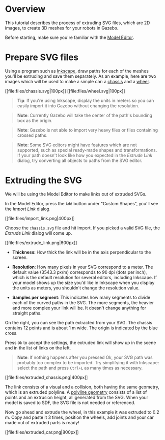 # Overview

This tutorial describes the process of extruding SVG files, which are 2D images, to create 3D meshes for your robots in Gazebo.

Before starting, make sure you're familiar with the [Model Editor](http://gazebosim.org/tutorials?tut=model_editor).

# Prepare SVG files

Using a program such as [Inkscape](https://inkscape.org/), draw paths for each of the meshes you'll be extruding and save them separately. As an example, here are two images which will be used to make a simple car: a [chassis](https://bitbucket.org/osrf/gazebo_tutorials/raw/default/extrude_svg/files/chassis.svg) and a [wheel](https://bitbucket.org/osrf/gazebo_tutorials/raw/default/extrude_svg/files/wheel.svg).

[[file:files/chassis.svg|100px]]
[[file:files/wheel.svg|100px]]

> **Tip**: If you're using Inkscape, display the units in meters so you can easily import it into Gazebo without changing the resolution.

> **Note**: Currently Gazebo will take the center of the path's bounding box as the origin.

> **Note**: Gazebo is not able to import very heavy files or files containing crossed paths.

> **Note**: Some SVG editors might have features which are not supported, such as special ready-made shapes and transformations. If your path doesn't look like how you expected in the *Extrude Link* dialog, try converting all objects to paths from the SVG editor.

# Extruding the SVG

We will be using the Model Editor to make links out of extruded SVGs.

In the Model Editor, press the `Add` button under "Custom Shapes", you'll see the *Import Link* dialog.

[[file:files/import_link.png|400px]]

Choose the `chassis.svg` file and hit Import. If you picked a valid SVG file, the *Extrude Link* dialog will come up.

[[file:files/extrude_link.png|600px]]

* **Thickness**: How thick the link will be in the axis perpendicular to the screen.

* **Resolution**: How many pixels in your SVG correspond to a meter. The default value (3543.3 px/m) corresponds to 90 dpi (dots per inch), which is the default resolution for several editors, including Inkscape. If your model shows up the size you'd like in Inkscape when you display the units as meters, you shouldn't change the resolution value.

* **Samples per segment**: This indicates how many segments to divide each of the curved paths in the SVG. The more segments, the heavier and more complex your link will be. It doesn't change anything for straight paths.

On the right, you can see the path extracted from your SVG. The chassis contains 12 points and is about 1 m wide. The origin is indicated by the blue cross.

Press `Ok` to accept the settings, the extruded link will show up in the scene and in the list of links on the left.

> **Note**: If nothing happens after you pressed Ok, your SVG path was probably too complex to be imported. Try simplifying it with Inkscape: select the path and press `Ctrl+L` as many times as necessary.

[[file:files/extruded_chassis.png|400px]]

The link consists of a visual and a collision, both having the same geometry, which is an extruded polyline. A [polyline geometry](http://sdformat.org/spec?ver=1.5&elem=geometry#geometry_polyline) consists of a list of points and an extrusion height, all generated from the SVG. When your model is saved to SDF, the SVG file is not needed or referenced.

Now go ahead and extrude the wheel, in this example it was extruded to 0.2 m. Copy and paste it 3 times, position the wheels, add joints and your car made out of extruded parts is ready!

[[file:files/extruded_car.png|800px]]
